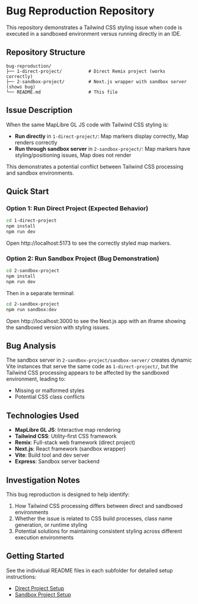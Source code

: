 # Bug Reproduction Repository

This repository demonstrates a Tailwind CSS styling issue when code is executed in a sandboxed environment versus running directly in an IDE.
## Repository Structure

```
bug-reproduction/
├── 1-direct-project/          # Direct Remix project (works correctly)
├── 2-sandbox-project/         # Next.js wrapper with sandbox server (shows bug)
└── README.md                  # This file
```

## Issue Description

When the same MapLibre GL JS code with Tailwind CSS styling is:

- **Run directly** in `1-direct-project/`: Map markers display correctly, Map renders correctly
- **Run through sandbox server** in `2-sandbox-project/`: Map markers have styling/positioning issues, Map does not render

This demonstrates a potential conflict between Tailwind CSS processing and sandbox environments.

## Quick Start

### Option 1: Run Direct Project (Expected Behavior)

```bash
cd 1-direct-project
npm install
npm run dev
```

Open http://localhost:5173 to see the correctly styled map markers.

### Option 2: Run Sandbox Project (Bug Demonstration)

```bash
cd 2-sandbox-project
npm install
npm run dev
```

Then in a separate terminal:

```bash
cd 2-sandbox-project
npm run sandbox:dev
```

Open http://localhost:3000 to see the Next.js app with an iframe showing the sandboxed version with styling issues.

## Bug Analysis

The sandbox server in `2-sandbox-project/sandbox-server/` creates dynamic Vite instances that serve the same code as `1-direct-project/`, but the Tailwind CSS processing appears to be affected by the sandboxed environment, leading to:

- Missing or malformed styles
- Potential CSS class conflicts

## Technologies Used

- **MapLibre GL JS**: Interactive map rendering
- **Tailwind CSS**: Utility-first CSS framework
- **Remix**: Full-stack web framework (direct project)
- **Next.js**: React framework (sandbox wrapper)
- **Vite**: Build tool and dev server
- **Express**: Sandbox server backend

## Investigation Notes

This bug reproduction is designed to help identify:

1. How Tailwind CSS processing differs between direct and sandboxed environments
2. Whether the issue is related to CSS build processes, class name generation, or runtime styling
3. Potential solutions for maintaining consistent styling across different execution environments

## Getting Started

See the individual README files in each subfolder for detailed setup instructions:

- [Direct Project Setup](./1-direct-project/README.md)
- [Sandbox Project Setup](./2-sandbox-project/README.md)
